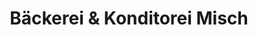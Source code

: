 ---
title: "Bäckerei & Konditorei Misch"
url: /celle/baeckerei-und-konditorei-misch/
shop: Bäckerei
---
